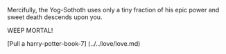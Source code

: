 Mercifully, the Yog-Sothoth uses only a tiny fraction of his epic power 
and sweet death descends upon you.

WEEP MORTAL!

[Pull a harry-potter-book-7] (../../love/love.md)
